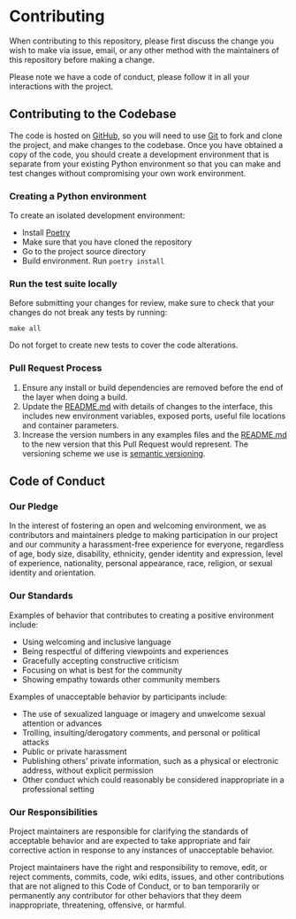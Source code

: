 # Contributing

When contributing to this repository, please first discuss the change you wish to make via issue,
email, or any other method with the maintainers of this repository before making a change.

Please note we have a code of conduct, please follow it in all your interactions with the project.

## Contributing to the Codebase

The code is hosted on [GitHub](https://github.com/dlite-tools/aws-s3-tools),
so you will need to use [Git](http://git-scm.com/) to fork and clone the project,
and make changes to the codebase. Once you have obtained a copy of the code,
you should create a development environment that is separate from your existing
Python environment so that you can make and test changes without compromising your
own work environment.

### Creating a Python environment

To create an isolated development environment:

* Install [Poetry](https://python-poetry.org/)
* Make sure that you have cloned the repository
* Go to the project source directory
* Build environment. Run `poetry install`

### Run the test suite locally

Before submitting your changes for review, make sure to check that your changes
do not break any tests by running:

```shell
make all
```

Do not forget to create new tests to cover the code alterations.

### Pull Request Process

1. Ensure any install or build dependencies are removed before the end of the layer when doing a build.
2. Update the [README.md](README) with details of changes to the interface, this includes new environment variables, exposed ports, useful file locations and container parameters.
3. Increase the version numbers in any examples files and the [README.md](README) to the new version that this Pull Request would represent. The versioning scheme we use is [semantic versioning](http://semver.org/).

## Code of Conduct

### Our Pledge

In the interest of fostering an open and welcoming environment, we as
contributors and maintainers pledge to making participation in our project and
our community a harassment-free experience for everyone, regardless of age, body
size, disability, ethnicity, gender identity and expression, level of experience,
nationality, personal appearance, race, religion, or sexual identity and
orientation.

### Our Standards

Examples of behavior that contributes to creating a positive environment
include:

* Using welcoming and inclusive language
* Being respectful of differing viewpoints and experiences
* Gracefully accepting constructive criticism
* Focusing on what is best for the community
* Showing empathy towards other community members

Examples of unacceptable behavior by participants include:

* The use of sexualized language or imagery and unwelcome sexual attention or advances
* Trolling, insulting/derogatory comments, and personal or political attacks
* Public or private harassment
* Publishing others' private information, such as a physical or electronic address, without explicit permission
* Other conduct which could reasonably be considered inappropriate in a professional setting

### Our Responsibilities

Project maintainers are responsible for clarifying the standards of acceptable
behavior and are expected to take appropriate and fair corrective action in
response to any instances of unacceptable behavior.

Project maintainers have the right and responsibility to remove, edit, or
reject comments, commits, code, wiki edits, issues, and other contributions
that are not aligned to this Code of Conduct, or to ban temporarily or
permanently any contributor for other behaviors that they deem inappropriate,
threatening, offensive, or harmful.
